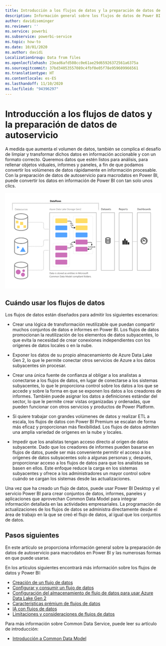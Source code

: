 ```yaml
---
title: Introducción a los flujos de datos y la preparación de datos de autoservicio
description: Información general sobre los flujos de datos de Power BI y cuándo usarlos
author: davidiseminger
ms.reviewer: ''
ms.service: powerbi
ms.subservice: powerbi-service
ms.topic: how-to
ms.date: 10/01/2020
ms.author: davidi
LocalizationGroup: Data from files
ms.openlocfilehash: 23ead6afd508cc0e61ae29d65926372561a6375a
ms.sourcegitcommit: 37bd34053557089c4fbf0e05f78e959609966561
ms.translationtype: HT
ms.contentlocale: es-ES
ms.lasthandoff: 11/10/2020
ms.locfileid: "94396297"
---
```

# <a name="introduction-to-dataflows-and-self-service-data-prep"></a>Introducción a los flujos de datos y la preparación de datos de autoservicio

A medida que aumenta el volumen de datos, también se complica el desafío de limpiar y transformar dichos datos en información accionable y con un formato correcto. Queremos datos que estén listos para análisis, para rellenar objetos viduales, informes y paneles, a fin de que podamos convertir los volúmenes de datos rápidamente en información procesable. Con la preparación de datos de autoservicio para macrodatos en Power BI, puede convertir los datos en información de Power BI con tan solo unos clics.

![Flujo de datos](media/dataflows-introduction-self-service-flow.png)

## <a name="when-to-use-dataflows"></a>Cuándo usar los flujos de datos

Los flujos de datos están diseñados para admitir los siguientes escenarios:

* Crear una lógica de transformación reutilizable que puedan compartir muchos conjuntos de datos e informes en Power BI. Los flujos de datos promocionan la reutilización de los elementos de datos subyacentes, lo que evita la necesidad de crear conexiones independientes con los orígenes de datos locales o en la nube.

* Exponer los datos de su propio almacenamiento de Azure Data Lake Gen 2, lo que le permite conectar otros servicios de Azure a los datos subyacentes sin procesar.

* Crear una única fuente de confianza al obligar a los analistas a conectarse a los flujos de datos, en lugar de conectarse a los sistemas subyacentes, lo que le proporciona control sobre los datos a los que se accede y sobre la forma en que se exponen los datos a los creadores de informes. También puede asignar los datos a definiciones estándar del sector, lo que le permite crear vistas organizadas y ordenadas, que pueden funcionar con otros servicios y productos de Power Platform.

* Si quiere trabajar con grandes volúmenes de datos y realizar ETL a escala, los flujos de datos con Power BI Premium se escalan de forma más eficaz y proporcionan más flexibilidad. Los flujos de datos admiten una amplia variedad de orígenes en la nube y locales. 

* Impedir que los analistas tengan acceso directo al origen de datos subyacente. Dado que los creadores de informes pueden basarse en flujos de datos, puede ser más conveniente permitir el acceso a los orígenes de datos subyacentes solo a algunas personas y, después, proporcionar acceso a los flujos de datos para que los analistas se basen en ellos. Este enfoque reduce la carga en los sistemas subyacentes y ofrece a los administradores un mayor control sobre cuándo se cargan los sistemas desde las actualizaciones.

Una vez que ha creado un flujo de datos, puede usar Power BI Desktop y el servicio Power BI para crear conjuntos de datos, informes, paneles y aplicaciones que aprovechan Common Data Model para integrar información detallada en las actividades empresariales. La programación de actualizaciones de los flujos de datos se administra directamente desde el área de trabajo en la que se creó el flujo de datos, al igual que los conjuntos de datos.

## <a name="next-steps"></a>Pasos siguientes
En este artículo se proporciona información general sobre la preparación de datos de autoservicio para macrodatos en Power BI y las numerosas formas en que puede usarse. 

En los artículos siguientes encontrará más información sobre los flujos de datos y Power BI:

* [Creación de un flujo de datos](dataflows-create.md)
* [Configurar y consumir un flujo de datos](dataflows-configure-consume.md)
* [Configuración del almacenamiento de flujo de datos para usar Azure Data Lake Gen 2](dataflows-azure-data-lake-storage-integration.md)
* [Características prémium de flujos de datos](dataflows-premium-features.md)
* [IA con flujos de datos](dataflows-machine-learning-integration.md)
* [Limitaciones y consideraciones de flujos de datos](dataflows-features-limitations.md)


Para más información sobre Common Data Service, puede leer su artículo de introducción:
* [Introducción a Common Data Model](/powerapps/common-data-model/overview)